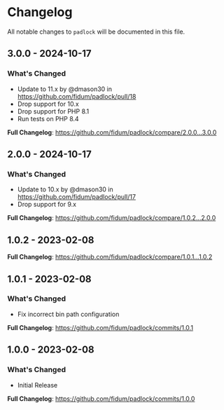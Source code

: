 # Changelog

All notable changes to `padlock` will be documented in this file.

## 3.0.0 - 2024-10-17

### What's Changed

* Update to 11.x by @dmason30 in https://github.com/fidum/padlock/pull/18
* Drop support for 10.x
* Drop support for PHP 8.1
* Run tests on PHP 8.4

**Full Changelog**: https://github.com/fidum/padlock/compare/2.0.0...3.0.0

## 2.0.0 - 2024-10-17

### What's Changed

* Update to 10.x by @dmason30 in https://github.com/fidum/padlock/pull/17
* Drop support for 9.x

**Full Changelog**: https://github.com/fidum/padlock/compare/1.0.2...2.0.0

## 1.0.2 - 2023-02-08

**Full Changelog**: https://github.com/fidum/padlock/compare/1.0.1...1.0.2

## 1.0.1 - 2023-02-08

### What's Changed

- Fix incorrect bin path configuration

**Full Changelog**: https://github.com/fidum/padlock/commits/1.0.1

## 1.0.0 - 2023-02-08

### What's Changed

- Initial Release

**Full Changelog**: https://github.com/fidum/padlock/commits/1.0.0
